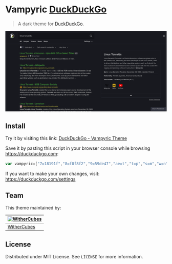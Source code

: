 # Vampyric [DuckDuckGo](https://duckduckgo.com)

> A dark theme for [DuckDuckGo](https://duckduckgo.com).

![Screenshot](./screenshot.png)

## Install

Try it by visiting this link: [DuckDuckGo - Vampyric Theme](https://duckduckgo.com/?kae=t&ks=m&kw=n&ko=s&ku=-1&ky=383a59&kk21=333333&k7=18191f&k8=f8f8f2&k9=59de47&kt=p&km=l&kj=18191f&ka=p&kaa=6550eb&kx=e3db4b&kai=1&kf=1&k21=18191f&kaf=b)

Save it by pasting this script in your browser console while browsing https://duckduckgo.com:

```js
var vampyric=["7=18191f","8=f8f8f2","9=59de47","ae=t","t=p","s=m","w=n","m=l","o=s","j=18191f","a=p","aa=6550eb","u=-1","x=e3db4b","y=383a59","af=1","ai=1","f=1","21=18191f"];for(var i=0;i<vampyric.length;i++)document.cookie=vampyric[i];alert('Appearance settings have successfully been updated!');location.reload();
```

If you want to make your own changes, visit: https://duckduckgo.com/settings

## Team

This theme maintained by:

[![WitherCubes](https://github.com/WitherCubes.png?size=100)](https://github.com/WitherCubes) |
--- |
[WitherCubes](https://github.com/WitherCubes) |

## License

Distributed under MIT License. See `LICENSE` for more information.
